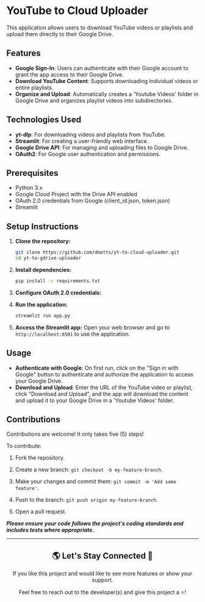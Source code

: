 # YouTube to Cloud Uploader

This application allows users to download YouTube videos or playlists and upload them directly to their Google Drive. 

## Features
- **Google Sign-In**: Users can authenticate with their Google account to grant the app access to their Google Drive.
- **Download YouTube Content**: Supports downloading individual videos or entire playlists.
- **Organize and Upload**: Automatically creates a 'Youtube Videos' folder in Google Drive and organizes playlist videos into subdirectories.

## Technologies Used
- **yt-dlp**: For downloading videos and playlists from YouTube.
- **Streamlit**: For creating a user-friendly web interface.
- **Google Drive API**: For managing and uploading files to Google Drive.
- **OAuth2**: For Google user authentication and permissions.

## Prerequisites

- Python 3.x
- Google Cloud Project with the Drive API enabled
- OAuth 2.0 credentials from Google (client_id.json, token.json)
- Streamlit

## Setup Instructions

1. **Clone the repository:**
   ```bash
   git clone https://github.com/dmotts/yt-to-cloud-uploader.git
   cd yt-to-gdrive-uploader
   ```

2. **Install dependencies:**
   ```bash
   pip install -r requirements.txt
   ```

3. **Configure OAuth 2.0 credentials:**
   

4. **Run the application:**
   ```bash
   streamlit run app.py
   ```

5. **Access the Streamlit app:**
   Open your web browser and go to `http://localhost:8501` to use the application.

## Usage

- **Authenticate with Google**: On first run, click on the "Sign in with Google" button to authenticate and authorize the application to access your Google Drive.
- **Download and Upload**: Enter the URL of the YouTube video or playlist, click "Download and Upload", and the app will download the content and upload it to your Google Drive in a 'Youtube Videos' folder.

## Contributions

Contributions are welcome! It only takes five (5) steps!

To contribute:

1) Fork the repository.

2) Create a new branch: `git checkout -b my-feature-branch`.

3) Make your changes and commit them: `git commit -m 'Add some feature'`.

4) Push to the branch: `git push origin my-feature-branch`.

5) Open a pull request.

***Please ensure your code follows the project's coding standards and includes tests where appropriate.***
<hr>
<h2 align="center"> 🌎 Let's Stay Connected 🤝 </h2>

<p align="center"> If you like this project and would like to see more features or show your support.</p>
<p align="center"> Feel free to reach out to the developer(s) and give this project a ⭐!</p>


